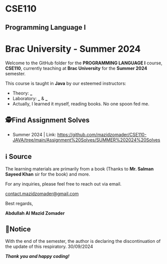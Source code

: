 # CSE110
## Programming Language I
# Brac University - Summer 2024

Welcome to the GitHub folder for the **PROGRAMMING LANGUAGE I** course, **CSE110**, currently teaching at **Brac University** for the **Summer 2024** semester.

This course is taught in **Java** by our esteemed instructors:
- Theory: **_**
- Laboratory: **_** & **_**
- Actually, I learned it myself, reading books. No one spoon fed me.
## 🕵Find Assignment Solves
- Summer 2024 | Link: https://github.com/mazidzomader/CSE110-JAVA/tree/main/Assignment%20Solves/SUMMER%202024%20Solves
## ℹ️ Source
The learning materials are primarily from a book (Thanks to **Mr. Salman Sayeed Khan** sir for the book) and more.


For any inquiries, please feel free to reach out via email.

contact.mazidzomader@gmail.com

Best regards,

**Abdullah Al Mazid Zomader**

## 📢Notice
With the end of the semester, the author is declaring the discontinuation of the update of this respiratory. 30/09/2024



***Thank you and happy coding!***
